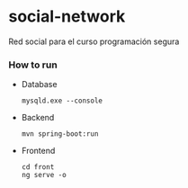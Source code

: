 # social-network

Red social para el curso programación segura

### How to run

* Database
  ```
  mysqld.exe --console
  ```

* Backend
  ```
  mvn spring-boot:run
  ```

* Frontend
  ```
  cd front  
  ng serve -o
  ```
